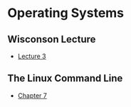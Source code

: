 # Operating Systems

## Wisconson Lecture 
     
  * [Lecture 3](lecture3.md)

## The Linux Command Line
  
  - [Chapter 7](chapter7.md)
  
